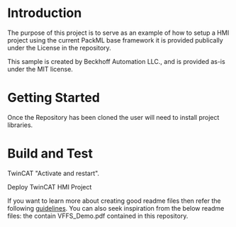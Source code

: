 # Introduction 
The purpose of this project is to serve as an example of how to setup a HMI project using the current PackML base framework it is provided publically under the License in the repository.

This sample is created by Beckhoff Automation LLC., and is provided as-is under the MIT license.

# Getting Started
Once the Repository has been cloned the user will need to install project libraries.

# Build and Test
TwinCAT "Activate and restart".

Deploy TwinCAT HMI Project

If you want to learn more about creating good readme files then refer the following [guidelines](https://docs.microsoft.com/en-us/azure/devops/repos/git/create-a-readme?view=azure-devops). You can also seek inspiration from the below readme files: the contain VFFS_Demo.pdf contained in this repository.
